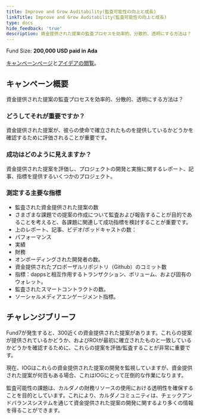 ```yaml
---
title: Improve and Grow Auditability(監査可能性の向上と成長)
linkTitle: Improve and Grow Auditability(監査可能性の向上と成長)
type: docs
hide_feedback: 'true'
description: 資金提供された提案の監査プロセスを効率的、分散的、透明にする方法は？
---
```


Fund Size: **200,000 USD paid in Ada**

[キャンペーンページ](https://cardano.ideascale.com/c/idea/383480)と[アイデアの閲覧]()。

## キャンペーン概要

資金提供された提案の監査プロセスを効率的、分散的、透明にする方法は？

### どうしてそれが重要ですか？

資金提供された提案が、彼らの使命で確立されたものを提供しているかどうかを確認するために評価されることが重要です。

### 成功はどのように見えますか？

資金提供された提案を評価し、プロジェクトの開発と実施に関するレポート、記事、指標を提供するいくつかのプロジェクト。

### 測定する主要な指標

- 監査された資金提供された提案の数
- さまざまな課題での提案の作成について監査および報告することが目的であることを考えると、各課題に関連して成功指標を検討することが重要です。
- 上のレポート、記事、ビデオ/ポッドキャストの数：
- パフォーマンス
- 実績
- 財務
- オンボーディングされた開発者の数。
- 資金提供されたプロポーザルリポジトリ（Github）のコミット数
- 指標：dappsと相互作用するトランザクション、ボリューム、および固有のウォレット。
- 監査されたスマートコントラクトの数。
- ソーシャルメディアエンゲージメント指標。

## チャレンジブリーフ

Fund7が発生すると、300近くの資金提供された提案があります。これらの提案が提供されているかどうか、およびROIが最初に確立されたものと一致しているかどうかを確認するために、これらの提案を評価/監査することが非常に重要です。

現在、IOGはこれらの資金提供された提案の開発を監視していますが、資金提供された提案が何百もある場合、これはIOGにとって圧倒的な作業になります。

監査可能性の課題は、カルダノの財務リソースの使用における透明性を確保することを目的としています。これにより、カルダノコミュニティは、チェックアンドバランスシステムを通じて資金提供された提案の開発に関するより多くの情報を得ることができます。
